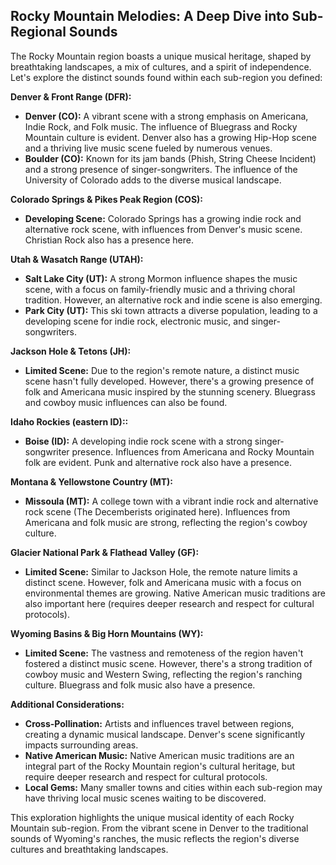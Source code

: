 ## Rocky Mountain Melodies: A Deep Dive into Sub-Regional Sounds

The Rocky Mountain region boasts a unique musical heritage, shaped by breathtaking landscapes, a mix of cultures, and a spirit of independence. Let's explore the distinct sounds found within each sub-region you defined:

**Denver & Front Range (DFR):**

- **Denver (CO):** A vibrant scene with a strong emphasis on Americana, Indie Rock, and Folk music. The influence of Bluegrass and Rocky Mountain culture is evident. Denver also has a growing Hip-Hop scene and a thriving live music scene fueled by numerous venues.
- **Boulder (CO):** Known for its jam bands (Phish, String Cheese Incident) and a strong presence of singer-songwriters. The influence of the University of Colorado adds to the diverse musical landscape.

**Colorado Springs & Pikes Peak Region (COS):**

- **Developing Scene:** Colorado Springs has a growing indie rock and alternative rock scene, with influences from Denver's music scene. Christian Rock also has a presence here.

**Utah & Wasatch Range (UTAH):**

- **Salt Lake City (UT):** A strong Mormon influence shapes the music scene, with a focus on family-friendly music and a thriving choral tradition. However, an alternative rock and indie scene is also emerging.
- **Park City (UT):** This ski town attracts a diverse population, leading to a developing scene for indie rock, electronic music, and singer-songwriters.

**Jackson Hole & Tetons (JH):**

- **Limited Scene:** Due to the region's remote nature, a distinct music scene hasn't fully developed. However, there's a growing presence of folk and Americana music inspired by the stunning scenery. Bluegrass and cowboy music influences can also be found.

**Idaho Rockies (eastern ID)::**

- **Boise (ID):** A developing indie rock scene with a strong singer-songwriter presence. Influences from Americana and Rocky Mountain folk are evident. Punk and alternative rock also have a presence.

**Montana & Yellowstone Country (MT):**

- **Missoula (MT):** A college town with a vibrant indie rock and alternative rock scene (The Decemberists originated here). Influences from Americana and folk music are strong, reflecting the region's cowboy culture.

**Glacier National Park & Flathead Valley (GF):**

- **Limited Scene:** Similar to Jackson Hole, the remote nature limits a distinct scene. However, folk and Americana music with a focus on environmental themes are growing. Native American music traditions are also important here (requires deeper research and respect for cultural protocols).

**Wyoming Basins & Big Horn Mountains (WY):**

- **Limited Scene:** The vastness and remoteness of the region haven't fostered a distinct music scene. However, there's a strong tradition of cowboy music and Western Swing, reflecting the region's ranching culture. Bluegrass and folk music also have a presence.

**Additional Considerations:**

- **Cross-Pollination:** Artists and influences travel between regions, creating a dynamic musical landscape. Denver's scene significantly impacts surrounding areas.
- **Native American Music:** Native American music traditions are an integral part of the Rocky Mountain region's cultural heritage, but require deeper research and respect for cultural protocols.
- **Local Gems:** Many smaller towns and cities within each sub-region may have thriving local music scenes waiting to be discovered.

This exploration highlights the unique musical identity of each Rocky Mountain sub-region. From the vibrant scene in Denver to the traditional sounds of Wyoming's ranches, the music reflects the region's diverse cultures and breathtaking landscapes.
